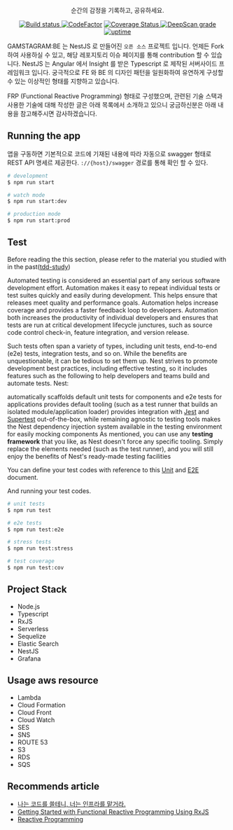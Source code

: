 <p align="center">
  순간의 감정을 기록하고, 공유하세요.
</p>

<p align="center">
  <a href="https://circleci.com/gh/2motion/emotion-be">
    <img src="https://circleci.com/gh/2motion/emotion-be.svg?style=svg" alt="Build status"/>
  </a>
  <a href="https://www.codefactor.io/repository/github/2motion/emotion-be"><img src="https://www.codefactor.io/repository/github/2motion/emotion-be/badge" alt="CodeFactor" /></a>
  <a href='https://coveralls.io/github/2motion/emotion-be?branch=master'>
    <img src='https://coveralls.io/repos/github/2motion/emotion-be/badge.svg?branch=master' alt='Coverage Status' />
  </a>
  <a href="https://deepscan.io/dashboard#view=project&tid=4889&pid=11864&bid=176903"><img src="https://deepscan.io/api/teams/4889/projects/11864/branches/176903/badge/grade.svg" alt="DeepScan grade"></a>
  <a href="https://img.shields.io/uptimerobot/ratio/m785027016-80b0e125589d07f9d329dbc2">
    <img src="https://img.shields.io/uptimerobot/ratio/m785027016-80b0e125589d07f9d329dbc2" alt="uptime" />
  </a>
</p>


GAMSTAGRAM:BE 는 NestJS 로 만들어진 `오픈 소스` 프로젝트 입니다.
언제든 Fork 하여 사용하실 수 있고, 해당 레포지토리 이슈 페이지를 통해 contribution 할 수 있습니다.
NestJS 는 Angular 에서 Insight 를 받은 Typescript 로 제작된 서버사이드 프레임워크 입니다.
궁극적으로 FE 와 BE 의 디자인 패턴을 일원화하여 유연하게 구성할 수 있는 이상적인 형태를 지향하고 있습니다.

FRP (Functional Reactive Programming) 형태로 구성했으며, 관련된 기술 스택과 사용한 기술에 대해 작성한 글은 아래 목록에서 소개하고 있으니 궁금하신분은 아래 내용을 참고해주시면 감사하겠습니다.

## Running the app

앱을 구동하면 기본적으로 코드에 기재된 내용에 따라 자동으로 swagger 형태로 REST API 명세르 제공한다.
`://{host}/swagger` 경로를 통해 확인 할 수 있다.

```bash
# development
$ npm run start

# watch mode
$ npm run start:dev

# production mode
$ npm run start:prod
```

## Test

Before reading the this section, please refer to the material you studied with in the past([tdd-study](http://stash.devignlab.com/projects/CELL-NODE/repos/tdd-study/browse))

Automated testing is considered an essential part of any serious software development effort. Automation makes it easy to repeat individual tests or test suites quickly and easily during development. This helps ensure that releases meet quality and performance goals. Automation helps increase coverage and provides a faster feedback loop to developers. Automation both increases the productivity of individual developers and ensures that tests are run at critical development lifecycle junctures, such as source code control check-in, feature integration, and version release.

Such tests often span a variety of types, including unit tests, end-to-end (e2e) tests, integration tests, and so on. While the benefits are unquestionable, it can be tedious to set them up. Nest strives to promote development best practices, including effective testing, so it includes features such as the following to help developers and teams build and automate tests. Nest:

automatically scaffolds default unit tests for components and e2e tests for applications
provides default tooling (such as a test runner that builds an isolated module/application loader)
provides integration with [Jest](https://github.com/facebook/jest) and [Supertest](https://github.com/visionmedia/supertest) out-of-the-box, while remaining agnostic to testing tools
makes the Nest dependency injection system available in the testing environment for easily mocking components
As mentioned, you can use any **testing framework** that you like, as Nest doesn't force any specific tooling. Simply replace the elements needed (such as the test runner), and you will still enjoy the benefits of Nest's ready-made testing facilities

You can define your test codes with reference to this [Unit](https://docs.nestjs.com/fundamentals/testing#unit-testing) and [E2E](https://docs.nestjs.com/fundamentals/testing#end-to-end-testing) document.

And running your test codes.

```bash
# unit tests
$ npm run test

# e2e tests
$ npm run test:e2e

# stress tests
$ npm run test:stress

# test coverage
$ npm run test:cov
```


## Project Stack

- Node.js
- Typescript
- RxJS
- Serverless
- Sequelize
- Elastic Search
- NestJS
- Grafana

## Usage aws resource

- Lambda
- Cloud Formation
- Cloud Front
- Cloud Watch
- SES
- SNS
- ROUTE 53
- S3
- RDS
- SQS

## Recommends article

- [나는 코드를 쓸테니, 너는 인프라를 맡거라.](https://blog.hax0r.info/2018-11-28/i-will-write-the-code-you-will-be-in-charge-of-the-infrastructure/)
- [Getting Started with Functional Reactive Programming Using RxJS](https://blog.hax0r.info/2018-05-10/getting-started-with-functional-reactive-programming-using-rxjs/)
- [Reactive Programming](https://blog.hax0r.info/2018-05-09/reactive-programming/)

